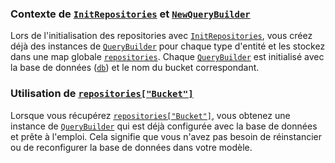 ### Contexte de [`InitRepositories`](vscode-file://vscode-app/c:/Users/laplateforme/AppData/Local/Programs/Microsoft%20VS%20Code/resources/app/out/vs/code/electron-sandbox/workbench/workbench.html "Go to definition") et [`NewQueryBuilder`](vscode-file://vscode-app/c:/Users/laplateforme/AppData/Local/Programs/Microsoft%20VS%20Code/resources/app/out/vs/code/electron-sandbox/workbench/workbench.html "Go to definition")

Lors de l'initialisation des repositories avec [`InitRepositories`](vscode-file://vscode-app/c:/Users/laplateforme/AppData/Local/Programs/Microsoft%20VS%20Code/resources/app/out/vs/code/electron-sandbox/workbench/workbench.html "Go to definition"), vous créez déjà des instances de [`QueryBuilder`](vscode-file://vscode-app/c:/Users/laplateforme/AppData/Local/Programs/Microsoft%20VS%20Code/resources/app/out/vs/code/electron-sandbox/workbench/workbench.html "Go to definition") pour chaque type d'entité et les stockez dans une map globale [`repositories`](vscode-file://vscode-app/c:/Users/laplateforme/AppData/Local/Programs/Microsoft%20VS%20Code/resources/app/out/vs/code/electron-sandbox/workbench/workbench.html "Go to definition"). Chaque [`QueryBuilder`](vscode-file://vscode-app/c:/Users/laplateforme/AppData/Local/Programs/Microsoft%20VS%20Code/resources/app/out/vs/code/electron-sandbox/workbench/workbench.html "Go to definition") est initialisé avec la base de données ([`db`](vscode-file://vscode-app/c:/Users/laplateforme/AppData/Local/Programs/Microsoft%20VS%20Code/resources/app/out/vs/code/electron-sandbox/workbench/workbench.html "Go to definition")) et le nom du bucket correspondant.

### Utilisation de [`repositories["Bucket"]`](vscode-file://vscode-app/c:/Users/laplateforme/AppData/Local/Programs/Microsoft%20VS%20Code/resources/app/out/vs/code/electron-sandbox/workbench/workbench.html "Go to definition")

Lorsque vous récupérez [`repositories["Bucket"]`](vscode-file://vscode-app/c:/Users/laplateforme/AppData/Local/Programs/Microsoft%20VS%20Code/resources/app/out/vs/code/electron-sandbox/workbench/workbench.html "Go to definition"), vous obtenez une instance de [`QueryBuilder`](vscode-file://vscode-app/c:/Users/laplateforme/AppData/Local/Programs/Microsoft%20VS%20Code/resources/app/out/vs/code/electron-sandbox/workbench/workbench.html "Go to definition") qui est déjà configurée avec la base de données et prête à l'emploi. Cela signifie que vous n'avez pas besoin de réinstancier ou de reconfigurer la base de données dans votre modèle.
